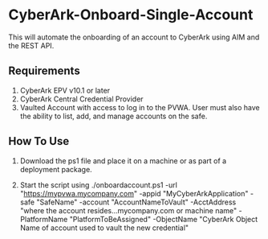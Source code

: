 # CyberArk-Onboard-Single-Account
This will automate the onboarding of an account to CyberArk using AIM and the REST API. 

## Requirements

1. CyberArk EPV v10.1 or later
2. CyberArk Central Credential Provider
3. Vaulted Account with access to log in to the PVWA. User must also have the ability to list, add, and manage accounts on the safe.

## How To Use

1. Download the ps1 file and place it on a machine or as part of a deployment package.

2. Start the script using ./onboardaccount.ps1 -url "https://mypvwa.mycompany.com" -appid "MyCyberArkApplication" -safe "SafeName" -account       "AccountNameToVault" -AcctAddress "where the account resides...mycompany.com or machine name" -PlatformName "PlatformToBeAssigned" -ObjectName "CyberArk Object Name of account used to vault the new credential"
